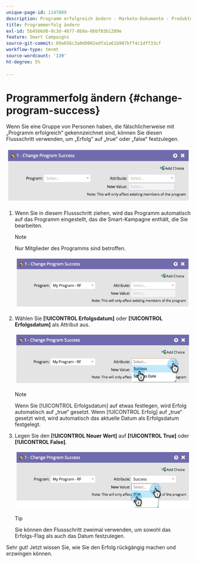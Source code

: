 ```yaml
---
unique-page-id: 1147009
description: Programm erfolgreich ändern - Marketo-Dokumente - Produktdokumentation
title: Programmerfolg ändern
exl-id: 5b45b6d0-0c3d-4677-8b9a-8bbf03b1209e
feature: Smart Campaigns
source-git-commit: 09a656c3a0d0002edfa1a61b987bff4c1dff33cf
workflow-type: tm+mt
source-wordcount: '139'
ht-degree: 5%

---
```


# Programmerfolg ändern {#change-program-success}

Wenn Sie eine Gruppe von Personen haben, die fälschlicherweise mit „Programm erfolgreich“ gekennzeichnet sind, können Sie diesen Flussschritt verwenden, um „Erfolg“ auf „true“ oder „false“ festzulegen.

![](assets/change-program-success-1.png)

1. Wenn Sie in diesem Flussschritt ziehen, wird das Programm automatisch auf das Programm eingestellt, das die Smart-Kampagne enthält, die Sie bearbeiten.

   >[!NOTE]
   >
   >Nur Mitglieder des Programms sind betroffen.

   ![](assets/change-program-success-2.png)

1. Wählen Sie **[!UICONTROL Erfolgsdatum]** oder **[!UICONTROL Erfolgsdatum]** als Attribut aus.

   ![](assets/change-program-success-3.png)

   >[!NOTE]
   >
   >Wenn Sie [!UICONTROL Erfolgsdatum] auf etwas festlegen, wird Erfolg automatisch auf „true“ gesetzt. Wenn [!UICONTROL Erfolg] auf „true“ gesetzt wird, wird automatisch das aktuelle Datum als Erfolgsdatum festgelegt.

1. Legen Sie den **[!UICONTROL Neuer Wert]** auf **[!UICONTROL True]** oder **[!UICONTROL False]**.

   ![](assets/change-program-success-4.png)

   >[!TIP]
   >
   >Sie können den Flussschritt zweimal verwenden, um sowohl das Erfolgs-Flag als auch das Datum festzulegen.

Sehr gut! Jetzt wissen Sie, wie Sie den Erfolg rückgängig machen und erzwingen können.
